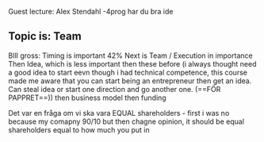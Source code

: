 
Guest lecture: Alex Stendahl -4prog har du bra ide

## Topic is: Team

BIll gross:
Timing is important 42%
Next is Team / Execution in importance
Then Idea, which is less important then these before (i always thought need a good idea to start eevn though i had technical competence, this course made me aware that you can start being an entrepreneur then get an idea. Can steal idea or start one direction and go another one.  (==FÖR PAPPRET==))
then business model
then funding


Det var en fråga om vi ska vara EQUAL shareholders - first i was no because my comapny 90/10 but then chagne opinion, it should be equal shareholders equal to how much you put in